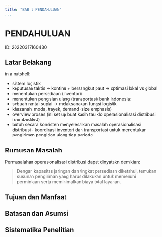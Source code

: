 ```yaml
---
title: "BAB 1 PENDAHULUAN"
...
```

# PENDAHULUAN
ID: 20220317160430

## Latar Belakang
in a nutshell:
- sistem logistik
- keputusan taktis -> kontinu + bersangkut paut -> optimasi lokal vs global
- menentukan persediaan (inventori)
- menentukan pengisian ulang (transportasi)
bank indonesia:
- sebuah rantai suplai -> melaksanakan fungsi logistik
- khazanah, moda, trayek, demand (size emphasis)
- overview proses (ini set up buat kasih tau klo operasionalisasi distribusi is embedded)
- butuh secara konsisten menyelesaikan masalah operasionalisasi distribusi - koordinasi inventori dan transportasi untuk menentukan pengiriman pengisian ulang tiap periode

## Rumusan Masalah
Permasalahan operasionalisasi distribusi dapat dinyatakn demikian:
> Dengan kapasitas jaringan dan tingkat persediaan diketahui, temukan susunan pengiriman yang harus dilakukan untuk memenuhi permintaan serta meminimalkan biaya total layanan.

## Tujuan dan Manfaat

## Batasan dan Asumsi

## Sistematika Penelitian
